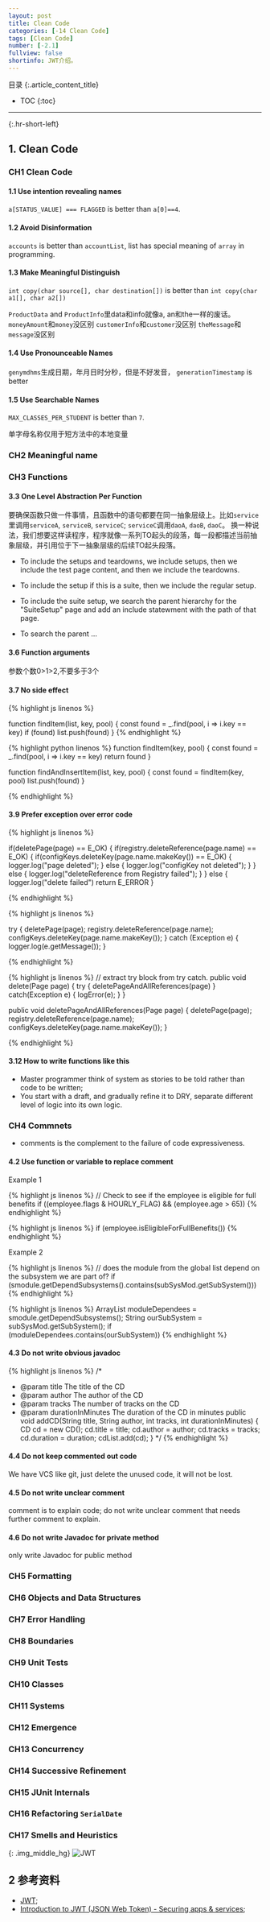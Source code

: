 ```yaml
---
layout: post
title: Clean Code
categories: [-14 Clean Code]
tags: [Clean Code]
number: [-2.1]
fullview: false
shortinfo: JWT介绍。
---
```

目录
{:.article_content_title}


* TOC
{:toc}

---
{:.hr-short-left}

## 1. Clean Code ##

### CH1 Clean Code

#### 1.1 Use intention revealing names

`a[STATUS_VALUE] === FLAGGED` is better than `a[0]==4`.

#### 1.2 Avoid Disinformation

`accounts` is better than `accountList`, list has special meaning of `array` in programming.

#### 1.3 Make Meaningful Distinguish

`int copy(char source[], char destination[])` is better than `int copy(char a1[], char a2[])`

`ProductData` and `ProductInfo`里data和info就像a, an和the一样的废话。
`moneyAmount`和`money`没区别
`customerInfo`和`customer`没区别
`theMessage`和`message`没区别

#### 1.4 Use Pronounceable Names

`genymdhms`生成日期，年月日时分秒，但是不好发音， `generationTimestamp` is better

#### 1.5 Use Searchable Names

`MAX_CLASSES_PER_STUDENT` is better than `7`.

单字母名称仅用于短方法中的本地变量



### CH2 Meaningful name

### CH3 Functions

#### 3.3 One Level Abstraction Per Function

要确保函数只做一件事情，且函数中的语句都要在同一抽象层级上。比如`service`里调用`serviceA`, `serviceB`, `serviceC`; `serviceC`调用`daoA`, `daoB`, `daoC`。
换一种说法，我们想要这样读程序，程序就像一系列TO起头的段落，每一段都描述当前抽象层级，并引用位于下一抽象层级的后续TO起头段落。

- To include the setups and teardowns, we include setups, then we include the test page content, and then we include the teardowns.

- To include the setup if this is a suite, then we include the regular setup.

- To include the suite setup, we search the parent hierarchy for the "SuiteSetup" page and add an include statewment with the path of that page.

- To search the parent ...

#### 3.6 Function arguments

参数个数0>1>2,不要多于3个

#### 3.7 No side effect


{% highlight js linenos %}

function findItem(list, key, pool) {
  const found = _.find(pool, i => i.key == key)
  if (found) list.push(found)
}
{% endhighlight %}

{% highlight python linenos %}
function findItem(key, pool) {
  const found = _.find(pool, i => i.key == key)
  return found
}

function findAndInsertItem(list, key, pool) {
  const found = findItem(key, pool)
  list.push(found)
}

{% endhighlight %}

#### 3.9 Prefer exception over error code

{% highlight js linenos %}

if(deletePage(page) == E_OK) {
  if(registry.deleteReference(page.name) == E_OK) {
    if(configKeys.deleteKey(page.name.makeKey()) == E_OK) {
      logger.log("page deleted");
    } else {
      logger.log("configKey not deleted");
    }
  } else {
    logger.log("deleteReference from Registry failed");
  }
} else {
  logger.log("delete failed")
  return E_ERROR
}

{% endhighlight %}

{% highlight js linenos %}

try {
  deletePage(page);
  registry.deleteReference(page.name);
  configKeys.deleteKey(page.name.makeKey());
} catch (Exception e) {
  logger.log(e.getMessage());
}

{% endhighlight %}


{% highlight js linenos %}
// extract try block from try catch.
public void delete(Page page) {
  try {
    deletePageAndAllReferences(page)
  } catch(Exception e) {
    logError(e);
  }
}

public void deletePageAndAllReferences(Page page) {
  deletePage(page);
  registry.deleteReference(page.name);
  configKeys.deleteKey(page.name.makeKey());
}

{% endhighlight %}

#### 3.12 How to write functions like this

- Master programmer think of system as stories to be told rather than code to be written;
- You start with a draft, and gradually refine it to DRY, separate different level of logic into its own logic.

### CH4 Commnets

- comments is the complement to the failure of code expressiveness.

#### 4.2 Use function or variable to replace comment

Example 1

{% highlight js linenos %}
// Check to see if the employee is eligible for full benefits
if ((employee.flags & HOURLY_FLAG) && (employee.age > 65))
{% endhighlight %}


{% highlight js linenos %}
if (employee.isEligibleForFullBenefits())
{% endhighlight %}

Example 2

{% highlight js linenos %}
// does the module from the global list depend on the subsystem we are part of?
if (smodule.getDependSubsystems().contains(subSysMod.getSubSystem()))
{% endhighlight %}

{% highlight js linenos %}
ArrayList moduleDependees = smodule.getDependSubsystems();
String ourSubSystem = subSysMod.getSubSystem();
if (moduleDependees.contains(ourSubSystem))
{% endhighlight %}



#### 4.3 Do not write obvious javadoc


{% highlight js linenos %}
/*
* @param title The title of the CD
* @param author The author of the CD
* @param tracks The number of tracks on the CD
* @param durationInMinutes The duration of the CD in minutes
public void addCD(String title, String author, int tracks,
  int durationInMinutes) {
    CD cd = new CD();
    cd.title = title;
    cd.author = author;
    cd.tracks = tracks;
    cd.duration = duration;
    cdList.add(cd);
}
*/
{% endhighlight %}


#### 4.4 Do not keep commented out code

We have VCS like git, just delete the unused code, it will not be lost.

#### 4.5 Do not write unclear comment

comment is to explain code; do not write unclear comment that needs further comment to explain.

#### 4.6 Do not write Javadoc for private method

only write Javadoc for public method

### CH5 Formatting

### CH6 Objects and Data Structures

### CH7 Error Handling

### CH8 Boundaries

### CH9 Unit Tests

### CH10 Classes

### CH11 Systems

### CH12 Emergence

### CH13 Concurrency

### CH14 Successive Refinement

### CH15 JUnit Internals

### CH16 Refactoring `SerialDate`

### CH17 Smells and Heuristics





{: .img_middle_hg}
![JWT]({{site.url}}/assets/images/posts/-14_Backend/2015-10-08-Backend：JWT/JWT.png)

## 2 参考资料 ##

- [JWT](https://jwt.io/);
- [Introduction to JWT (JSON Web Token) - Securing apps & services](https://www.youtube.com/watch?v=oXxbB5kv9OA);


